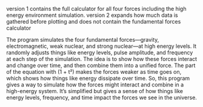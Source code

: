 version 1 contains the full calculator for all four forces including the high energy environment simulation.
version 2 expands how much data is gathered before plotting and does not contain the fundamental forces calculator

The program simulates the four fundamental forces—gravity, electromagnetic, weak nuclear, and strong nuclear—at high energy levels. It randomly adjusts things like energy levels, pulse amplitude, and frequency at each step of the simulation. The idea is to show how these forces interact and change over time, and then combine them into a unified force.
The part of the equation with (1 + t²) makes the forces weaker as time goes on, which shows how things like energy dissipate over time.
So, this program gives a way to simulate how the forces might interact and combine in a high-energy system. It’s simplified but gives a sense of how things like energy levels, frequency, and time impact the forces we see in the universe.
